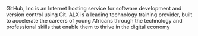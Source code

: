 GitHub, Inc is an Internet hosting service for software development and version control using Git.
ALX is a leading technology training provider, built to accelerate the careers of young Africans through the technology and professional skills that enable them to thrive in the digital economy

